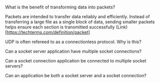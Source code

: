 What is the benefit of transforming data into packets?

Packets are intended to transfer data reliably and efficiently. Instead of transferring a large file as a single block of data, sending smaller packets helps ensure each section is transmitted successfully
(Link)[https://techterms.com/definition/packet]


UDP is often refereed to as a connectionless protocol. Why is this?


Can a socket server application have multiple socket connections?


Can a socket connection application be connected to multiple socket servers?


Can an application be both a socket server and a socket connection?

